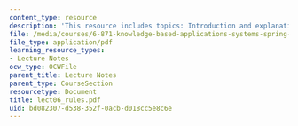 ```yaml
---
content_type: resource
description: 'This resource includes topics: Introduction and explanation to MYCIN.'
file: /media/courses/6-871-knowledge-based-applications-systems-spring-2005/bd082307d538352f0acbd018cc5e8c6e_lect06_rules.pdf
file_type: application/pdf
learning_resource_types:
- Lecture Notes
ocw_type: OCWFile
parent_title: Lecture Notes
parent_type: CourseSection
resourcetype: Document
title: lect06_rules.pdf
uid: bd082307-d538-352f-0acb-d018cc5e8c6e
---
```

